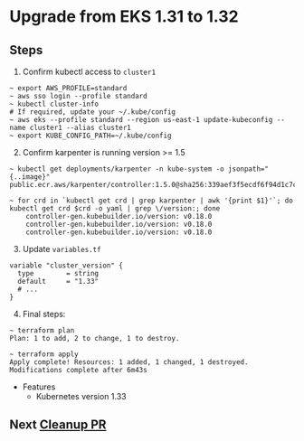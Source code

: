 # Upgrade from EKS 1.31 to 1.32

## Steps

1. Confirm kubectl access to `cluster1`

```shell
~ export AWS_PROFILE=standard
~ aws sso login --profile standard
~ kubectl cluster-info
# If required, update your ~/.kube/config
~ aws eks --profile standard --region us-east-1 update-kubeconfig --name cluster1 --alias cluster1
~ export KUBE_CONFIG_PATH=~/.kube/config
```

2. Confirm karpenter is running version >= 1.5

```shell
~ kubectl get deployments/karpenter -n kube-system -o jsonpath="{..image}"
public.ecr.aws/karpenter/controller:1.5.0@sha256:339aef3f5ecdf6f94d1c7cc9d0e1d359c281b4f9b842877bdbf2acd3fa360521%

~ for crd in `kubectl get crd | grep karpenter | awk '{print $1}'`; do kubectl get crd $crd -o yaml | grep \/version:; done
    controller-gen.kubebuilder.io/version: v0.18.0
    controller-gen.kubebuilder.io/version: v0.18.0
    controller-gen.kubebuilder.io/version: v0.18.0
```

3. Update `variables.tf`

```hcl
variable "cluster_version" {
  type        = string
  default     = "1.33"
  # ...
}
```

4. Final steps:

```shell
~ terraform plan
Plan: 1 to add, 2 to change, 1 to destroy.

~ terraform apply
Apply complete! Resources: 1 added, 1 changed, 1 destroyed.
Modifications complete after 6m43s
```

- Features
  - Kubernetes version 1.33

## Next [Cleanup PR](PR.md)
